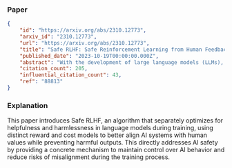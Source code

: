 ### Paper

```json
{
	"id": "https://arxiv.org/abs/2310.12773",
	"arxiv_id": "2310.12773",
	"url": "https://arxiv.org/abs/2310.12773",
	"title": "Safe RLHF: Safe Reinforcement Learning from Human Feedback",
	"published_date": "2023-10-19T00:00:00.000Z",
	"abstract": "With the development of large language models (LLMs), striking a balance between the performance and safety of AI systems has never been more critical. However, the inherent tension between the objectives of helpfulness and harmlessness presents a significant challenge during LLM training. To address this issue, we propose Safe Reinforcement Learning from Human Feedback (Safe RLHF), a novel algorithm for human value alignment. Safe RLHF explicitly decouples human preferences regarding helpfulness and harmlessness, effectively avoiding the crowdworkers' confusion about the tension and allowing us to train separate reward and cost models. We formalize the safety concern of LLMs as an optimization task of maximizing the reward function while satisfying specified cost constraints. Leveraging the Lagrangian method to solve this constrained problem, Safe RLHF dynamically adjusts the balance between the two objectives during fine-tuning. Through a three-round fine-tuning using Safe RLHF, we demonstrate a superior ability to mitigate harmful responses while enhancing model performance compared to existing value-aligned algorithms. Experimentally, we fine-tuned the Alpaca-7B using Safe RLHF and aligned it with collected human preferences, significantly improving its helpfulness and harmlessness according to human evaluations.",
	"citation_count": 205,
	"influential_citation_count": 43,
	"ref": "88813"
}
```

### Explanation

This paper introduces Safe RLHF, an algorithm that separately optimizes for helpfulness and harmlessness in language models during training, using distinct reward and cost models to better align AI systems with human values while preventing harmful outputs. This directly addresses AI safety by providing a concrete mechanism to maintain control over AI behavior and reduce risks of misalignment during the training process.

